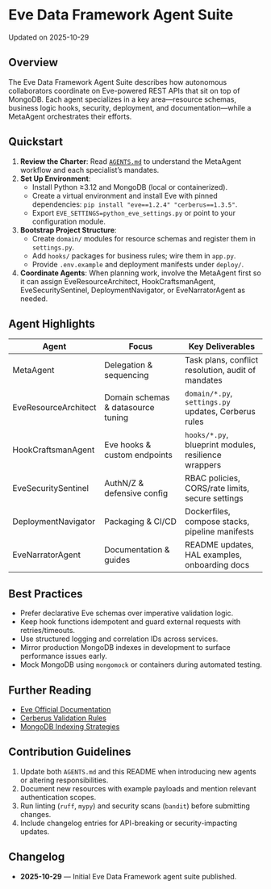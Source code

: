 # Eve Data Framework Agent Suite

Updated on 2025-10-29

## Overview
The Eve Data Framework Agent Suite describes how autonomous collaborators coordinate on Eve-powered REST APIs that sit on top of MongoDB. Each agent specializes in a key area—resource schemas, business logic hooks, security, deployment, and documentation—while a MetaAgent orchestrates their efforts.

## Quickstart
1. **Review the Charter**: Read [`AGENTS.md`](AGENTS.md) to understand the MetaAgent workflow and each specialist’s mandates.
2. **Set Up Environment**:
   - Install Python ≥3.12 and MongoDB (local or containerized).
   - Create a virtual environment and install Eve with pinned dependencies: `pip install "eve==1.2.4" "cerberus==1.3.5"`.
   - Export `EVE_SETTINGS=python_eve_settings.py` or point to your configuration module.
3. **Bootstrap Project Structure**:
   - Create `domain/` modules for resource schemas and register them in `settings.py`.
   - Add `hooks/` packages for business rules; wire them in `app.py`.
   - Provide `.env.example` and deployment manifests under `deploy/`.
4. **Coordinate Agents**: When planning work, involve the MetaAgent first so it can assign EveResourceArchitect, HookCraftsmanAgent, EveSecuritySentinel, DeploymentNavigator, or EveNarratorAgent as needed.

## Agent Highlights
| Agent | Focus | Key Deliverables |
| --- | --- | --- |
| MetaAgent | Delegation & sequencing | Task plans, conflict resolution, audit of mandates |
| EveResourceArchitect | Domain schemas & datasource tuning | `domain/*.py`, `settings.py` updates, Cerberus rules |
| HookCraftsmanAgent | Eve hooks & custom endpoints | `hooks/*.py`, blueprint modules, resilience wrappers |
| EveSecuritySentinel | AuthN/Z & defensive config | RBAC policies, CORS/rate limits, secure settings |
| DeploymentNavigator | Packaging & CI/CD | Dockerfiles, compose stacks, pipeline manifests |
| EveNarratorAgent | Documentation & guides | README updates, HAL examples, onboarding docs |

## Best Practices
- Prefer declarative Eve schemas over imperative validation logic.
- Keep hook functions idempotent and guard external requests with retries/timeouts.
- Use structured logging and correlation IDs across services.
- Mirror production MongoDB indexes in development to surface performance issues early.
- Mock MongoDB using `mongomock` or containers during automated testing.

## Further Reading
- [Eve Official Documentation](https://docs.python-eve.org/)
- [Cerberus Validation Rules](https://docs.python-cerberus.org/)
- [MongoDB Indexing Strategies](https://www.mongodb.com/docs/manual/indexes/)

## Contribution Guidelines
1. Update both `AGENTS.md` and this README when introducing new agents or altering responsibilities.
2. Document new resources with example payloads and mention relevant authentication scopes.
3. Run linting (`ruff`, `mypy`) and security scans (`bandit`) before submitting changes.
4. Include changelog entries for API-breaking or security-impacting updates.

## Changelog
- **2025-10-29** — Initial Eve Data Framework agent suite published.
